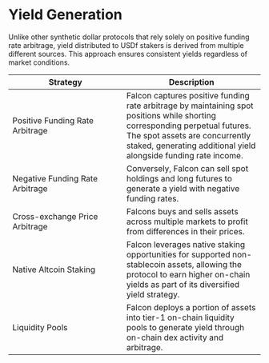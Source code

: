 # Yield Generation

Unlike other synthetic dollar protocols that rely solely on positive funding rate arbitrage, yield distributed to USDf stakers is derived from multiple different sources. This approach ensures consistent yields regardless of market conditions.

<table><thead><tr><th width="212">Strategy</th><th>Description</th></tr></thead><tbody><tr><td>Positive Funding Rate Arbitrage</td><td>Falcon captures positive funding rate arbitrage by maintaining spot positions while shorting corresponding perpetual futures. The spot assets are concurrently staked, generating additional yield alongside funding rate income.</td></tr><tr><td>Negative Funding Rate Arbitrage</td><td>Conversely, Falcon can sell spot holdings and long futures to generate a yield with negative funding rates. </td></tr><tr><td>Cross-exchange Price Arbitrage</td><td>Falcons buys and sells assets across multiple markets to profit from differences in their prices.</td></tr><tr><td>Native Altcoin Staking</td><td>Falcon leverages native staking opportunities for supported non-stablecoin assets, allowing the protocol to earn higher on-chain yields as part of its diversified yield strategy.</td></tr><tr><td>Liquidity Pools </td><td>Falcon deploys a portion of assets into tier-1 on-chain liquidity pools to generate yield through on-chain dex activity and arbitrage.</td></tr></tbody></table>
